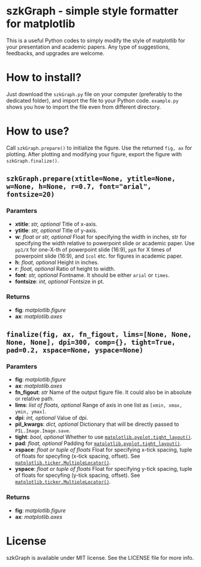 # szkGraph - simple style formatter for matplotlib
This is a useful Python codes to simply modify the style of matplotlib for your presentation and academic papers.
Any type of suggestions, feedbacks, and upgrades are welcome.

# How to install?
Just download the `szkGraph.py` file on your computer (preferably to the dedicated folder), and import the file to your Python code.
`example.py` shows you how to import the file even from different directory.

# How to use?
Call `szkGraph.prepare()` to initialize the figure. Use the returned `fig, ax` for plotting.
After plotting and modifying your figure, export the figure with `szkGraph.finalize()`. 

## `szkGraph.prepare(xtitle=None, ytitle=None, w=None, h=None, r=0.7, font="arial", fontsize=20)`
### Paramters
* **xtitle**: _str, optional_
    Title of x-axis.
* **ytitle**: _str, optional_
    Title of y-axis.
* **w**: _float or str, optional_
    Float for specifying the width in inches, str for specifying the width relative to powerpoint slide or academic paper.
    Use `pp1/X` for one-X-th of powerpoint slide (16:9), `ppX` for X times of powerpoint slide (16:9), and `1col` etc. for figures in academic paper.
* **h**: _float, optional_
    Height in inches.
* **r**: _float, optional_
    Ratio of height to width.
* **font**: _str, optional_
    Fontname. It should be either `arial` or `times`.
* **fontsize**: _int, optional_
    Fontsize in pt.

### Returns
* **fig**: _matplotlib.figure_
* **ax**: _matplotlib.axes_


## `finalize(fig, ax, fn_figout, lims=[None, None, None, None], dpi=300, comp={}, tight=True, pad=0.2, xspace=None, yspace=None)`
### Paramters
* **fig**: _matplotlib.figure_
* **ax**: _matplotlib.axes_
* **fn_figout**: _str_
    Name of the output figure file. It could also be in absolute or relative path.
* **lims**: _list of floats, optional_
    Range of axis in one list as `[xmin, xmax, ymin, ymax]`.
* **dpi**: _int, optional_
    Value of dpi.
* **pil_kwargs**: _dict, optional_
    Dictionary that will be directly passed to `PIL.Image.Image.save`.
* **tight**: _bool, optional_
    Whether to use [`matplotlib.pyplot.tight_layout()`](https://matplotlib.org/stable/api/_as_gen/matplotlib.pyplot.tight_layout.html).
* **pad**: _float, optional_
    Padding for [`matplotlib.pyplot.tight_layout()`](https://matplotlib.org/stable/api/_as_gen/matplotlib.pyplot.tight_layout.html).
* **xspace**: _float or tuple of floats_
    Float for specifying x-tick spacing, tuple of floats for specyfing (x-tick spacing, offset). See [`matplotlib.ticker.MultipleLocator()`](https://matplotlib.org/stable/api/ticker_api.html#matplotlib.ticker.MultipleLocator).
* **yspace**: _float or tuple of floats_
    Float for specifying y-tick spacing, tuple of floats for specyfing (y-tick spacing, offset). See [`matplotlib.ticker.MultipleLocator()`](https://matplotlib.org/stable/api/ticker_api.html#matplotlib.ticker.MultipleLocator).

### Returns
* **fig**: _matplotlib.figure_
* **ax**: _matplotlib.axes_


# License
szkGraph is available under MIT license. See the LICENSE file for more info.
